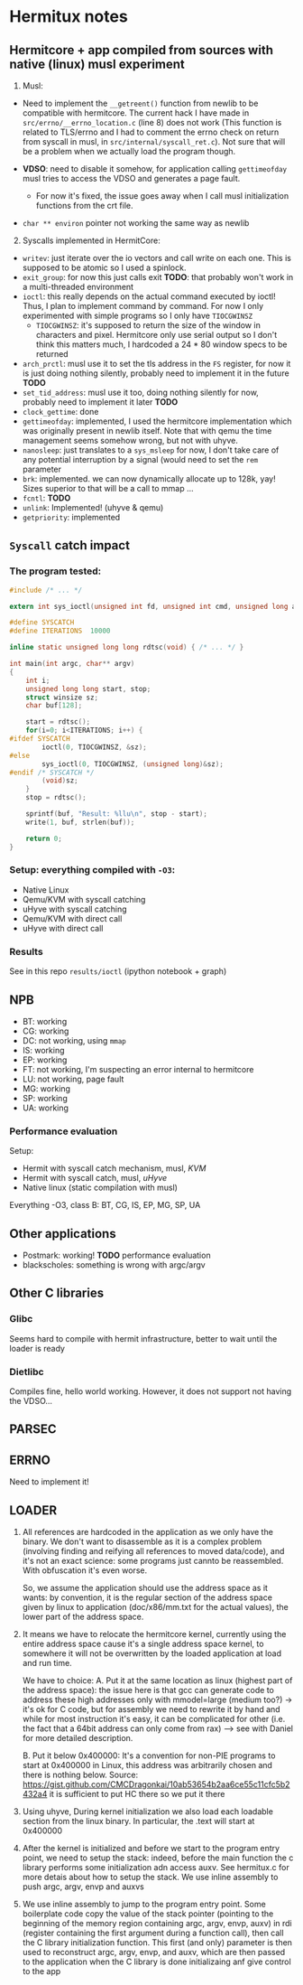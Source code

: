 # Hermitux notes

## Hermitcore + app compiled from sources with native (linux) musl experiment

1. Musl:
- Need to implement the `__getreent()` function from newlib to be compatible with hermitcore. The current hack I have made in `src/errno/__errno_location.c` (line 8) does not work (This function is related to TLS/errno and I had to comment the errno check on return from syscall in musl, in `src/internal/syscall_ret.c`). Not sure that will be a problem when we actually load the program though.

- **VDSO**: need to disable it somehow, for application calling `gettimeofday` musl tries to access the VDSO and generates a page fault.
  - For now it's fixed, the issue goes away when I call musl initialization functions from the crt file.
  
- `char ** environ` pointer not working the same way as newlib

2. Syscalls implemented in HermitCore:

- `writev`: just iterate over the io vectors and call write on each one. This is supposed to be atomic so I used a spinlock. 
- `exit_group`: for now this just calls exit **TODO**: that probably won't work in a multi-threaded environment
- `ioctl`: this really depends on the actual command  executed by ioctl! Thus, I plan to implement command by command. For now I only experimented with simple programs so I only have `TIOCGWINSZ`
  - `TIOCGWINSZ`: it's supposed to return the size of the window in characters and pixel. Hermitcore only use serial output so I don't think this matters much, I hardcoded a 24 * 80 window specs to be returned
- `arch_prctl`: musl use it to set the tls address in the `FS` register, for now it is just doing nothing silently, probably need to implement it in the future **TODO**
- `set_tid_address`: musl use it too, doing nothing silently for now, probably need to implement it later **TODO**
- `clock_gettime`: done
- `gettimeofday`: implemented, I used the hermitcore implementation which was originally present in newlib itself. Note that with qemu the time management seems somehow wrong, but not with uhyve.
- `nanosleep`: just translates to a `sys_msleep` for now, I don't take care of any potential interruption by a signal (would need to set the `rem` parameter
- `brk`: implemented. we can now dynamically allocate up to 128k, yay! Sizes superior to that will be a call to mmap ...
- `fcntl`: **TODO**
- `unlink`: Implemented! (uhyve & qemu)
- `getpriority`: implemented

## `Syscall` catch impact

### The program tested:
```C
#include /* ... */

extern int sys_ioctl(unsigned int fd, unsigned int cmd, unsigned long arg); 

#define SYSCATCH
#define ITERATIONS	10000

inline static unsigned long long rdtsc(void) { /* ... */ }

int main(int argc, char** argv)
{
	int i;
	unsigned long long start, stop;
	struct winsize sz;
	char buf[128];

	start = rdtsc();
	for(i=0; i<ITERATIONS; i++) {
#ifdef SYSCATCH
		ioctl(0, TIOCGWINSZ, &sz);
#else
		sys_ioctl(0, TIOCGWINSZ, (unsigned long)&sz);
#endif /* SYSCATCH */
		(void)sz;
	}
	stop = rdtsc();

	sprintf(buf, "Result: %llu\n", stop - start);
	write(1, buf, strlen(buf));

	return 0;
}
```

### Setup: everything compiled with `-O3`:
- Native Linux
- Qemu/KVM with syscall catching
- uHyve with syscall catching
- Qemu/KVM with direct call
- uHyve with direct call

### Results
See  in this repo `results/ioctl` (ipython notebook + graph)

## NPB
- BT: working
- CG: working
- DC: not working, using `mmap`
- IS: working
- EP: working
- FT: not working, I'm suspecting an error internal to hermitcore
- LU: not working, page fault
- MG: working
- SP: working
- UA: working

### Performance evaluation

Setup:
- Hermit with syscall catch mechanism, musl, _KVM_
- Hermit with syscall catch, musl, _uHyve_
- Native linux (static compilation with musl)

Everything -O3, class B:
BT, CG, IS, EP, MG, SP, UA

## Other applications
- Postmark: working! **TODO** performance evaluation
- blackscholes: something is wrong with argc/argv

## Other C libraries

### Glibc
Seems hard to compile with hermit infrastructure, better to wait until the 
loader is ready

### Dietlibc
Compiles fine, hello world working. However, it does not support not having the
VDSO...

## PARSEC

## ERRNO
Need to implement it!

## LOADER
1. All references are hardcoded in the application as we only have the binary.
   We don't want to disassemble as it is a complex problem (involving finding
   and reifying all references to moved data/code), and it's not an exact 
   science: some programs just cannto be reassembled. With obfuscation it's 
   even worse.

   So, we assume the application should use the address space as it wants: by
   convention, it is the regular section of the address space given by linux
   to application (doc/x86/mm.txt for the actual values), the lower part of
   the address space.
 
2. It means we have to relocate the hermitcore kernel, currently using the
   entire address space cause it's a single address space kernel, to somewhere
   it will not be overwritten by the loaded application at load and run time.

   We have to choice:
   A. Put it at the same location as linux (highest part of the address space):
   the issue here is that gcc can generate code to address these high 
   addresses only with mmodel=large (medium too?) -> it's ok for C code, but for
   assembly we need to rewrite it by hand and while for most instruction it's 
   easy, it can be complicated for other (i.e. the fact that a 64bit address
   can only come from rax) --> see with Daniel for more detailed description.

   B. Put it below 0x400000:
   It's a convention for non-PIE programs to start at 0x400000 in Linux, this
   address was arbitrarily chosen and there is nothing below. Source:
   https://gist.github.com/CMCDragonkai/10ab53654b2aa6ce55c11cfc5b2432a4
   it is sufficient to put HC there so we put it there

3. Using uhyve, During kernel initialization we also load each loadable section
   from the linux binary. In particular, the .text will start at 0x400000

4. After the kernel is initialized and before we start to the program entry 
   point, we need to setup the stack: indeed, before the main function the c 
   library performs some initialization adn access auxv. See hermitux.c for more
   detais about how to setup the stack. We use inline assembly to push
   argc, argv, envp and auxvs

5. We use inline assembly to jump to the program entry point. Some boilerplate 
   code copy the value of the stack pointer (pointing to the beginning of the
   memory region containing argc, argv, envp, auxv) in rdi (register containing
   the first argument during a function call), then call the C library 
   initialization function. This first (and only) parameter is then used
   to reconstruct argc, argv, envp, and auxv, which are then passed to 
   the application when the C library is done initializaing anf give control
   to the app
